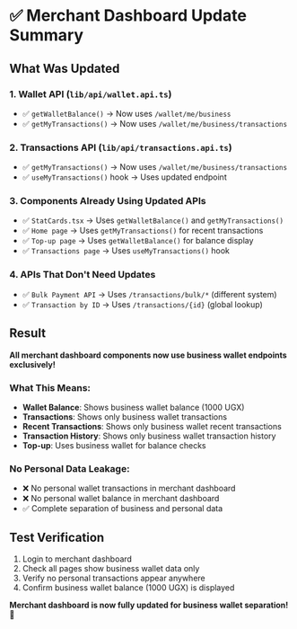 # ✅ Merchant Dashboard Update Summary

## What Was Updated

### 1. Wallet API (`lib/api/wallet.api.ts`)
- ✅ `getWalletBalance()` → Now uses `/wallet/me/business`
- ✅ `getMyTransactions()` → Now uses `/wallet/me/business/transactions`

### 2. Transactions API (`lib/api/transactions.api.ts`)
- ✅ `getMyTransactions()` → Now uses `/wallet/me/business/transactions`
- ✅ `useMyTransactions()` hook → Uses updated endpoint

### 3. Components Already Using Updated APIs
- ✅ `StatCards.tsx` → Uses `getWalletBalance()` and `getMyTransactions()`
- ✅ `Home page` → Uses `getMyTransactions()` for recent transactions
- ✅ `Top-up page` → Uses `getWalletBalance()` for balance display
- ✅ `Transactions page` → Uses `useMyTransactions()` hook

### 4. APIs That Don't Need Updates
- ✅ `Bulk Payment API` → Uses `/transactions/bulk/*` (different system)
- ✅ `Transaction by ID` → Uses `/transactions/{id}` (global lookup)

## Result
**All merchant dashboard components now use business wallet endpoints exclusively!**

### What This Means:
- **Wallet Balance**: Shows business wallet balance (1000 UGX)
- **Transactions**: Shows only business wallet transactions
- **Recent Transactions**: Shows only business wallet recent transactions
- **Transaction History**: Shows only business wallet transaction history
- **Top-up**: Uses business wallet for balance checks

### No Personal Data Leakage:
- ❌ No personal wallet transactions in merchant dashboard
- ❌ No personal wallet balance in merchant dashboard
- ✅ Complete separation of business and personal data

## Test Verification
1. Login to merchant dashboard
2. Check all pages show business wallet data only
3. Verify no personal transactions appear anywhere
4. Confirm business wallet balance (1000 UGX) is displayed

**Merchant dashboard is now fully updated for business wallet separation!** 🎉
